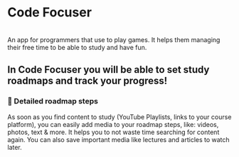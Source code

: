 # Code Focuser

<br>
An app for programmers that use to play games. It helps them managing their free time to be able to study and have fun.

## In Code Focuser you will be able to set study roadmaps and track your progress!

### 📰 Detailed roadmap steps

As soon as you find content to study (YouTube Playlists, links to your course platform), you can easily add media to your roadmap steps, like: videos, photos, text & more. It helps you to not waste time searching for content again. You can also save important media like lectures and articles to watch later.
